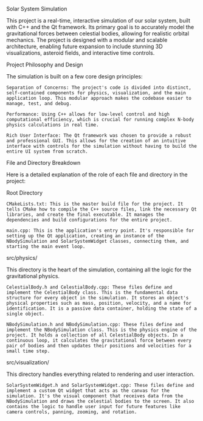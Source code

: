 Solar System Simulation

This project is a real-time, interactive simulation of our solar system, built with C++ and the Qt framework. Its primary goal is to accurately model the gravitational forces between celestial bodies, allowing for realistic orbital mechanics. The project is designed with a modular and scalable architecture, enabling future expansion to include stunning 3D visualizations, asteroid fields, and interactive time controls.

Project Philosophy and Design

The simulation is built on a few core design principles:

    Separation of Concerns: The project's code is divided into distinct, self-contained components for physics, visualization, and the main application loop. This modular approach makes the codebase easier to manage, test, and debug.

    Performance: Using C++ allows for low-level control and high computational efficiency, which is crucial for running complex N-body physics calculations in real time.

    Rich User Interface: The Qt framework was chosen to provide a robust and professional GUI. This allows for the creation of an intuitive interface with controls for the simulation without having to build the entire UI system from scratch.

File and Directory Breakdown

Here is a detailed explanation of the role of each file and directory in the project:

Root Directory

    CMakeLists.txt: This is the master build file for the project. It tells CMake how to compile the C++ source files, link the necessary Qt libraries, and create the final executable. It manages the dependencies and build configurations for the entire project.

    main.cpp: This is the application's entry point. It's responsible for setting up the Qt application, creating an instance of the NBodySimulation and SolarSystemWidget classes, connecting them, and starting the main event loop.

src/physics/

This directory is the heart of the simulation, containing all the logic for the gravitational physics.

    CelestialBody.h and CelestialBody.cpp: These files define and implement the CelestialBody class. This is the fundamental data structure for every object in the simulation. It stores an object's physical properties such as mass, position, velocity, and a name for identification. It is a passive data container, holding the state of a single object.

    NBodySimulation.h and NBodySimulation.cpp: These files define and implement the NBodySimulation class. This is the physics engine of the project. It holds a collection of all CelestialBody objects. In a continuous loop, it calculates the gravitational force between every pair of bodies and then updates their positions and velocities for a small time step.

src/visualization/

This directory handles everything related to rendering and user interaction.

    SolarSystemWidget.h and SolarSystemWidget.cpp: These files define and implement a custom Qt widget that acts as the canvas for the simulation. It's the visual component that receives data from the NBodySimulation and draws the celestial bodies to the screen. It also contains the logic to handle user input for future features like camera controls, panning, zooming, and rotation.

